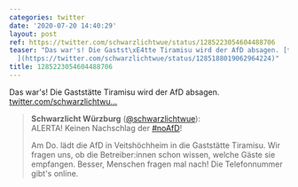 ```yaml
---
categories: twitter
date: '2020-07-20 14:40:29'
layout: post
ref: https://twitter.com/schwarzlichtwue/status/1285223054604488706
teaser: "Das war's! Die Gastst\xE4tte Tiramisu wird der AfD absagen. [twitter.com/schwarzlichtwu\u2026\
  ](https://twitter.com/schwarzlichtwue/status/1285188019062964224)"
title: 1285223054604488706
---
```

Das war's! Die Gaststätte Tiramisu wird der AfD absagen. [twitter.com/schwarzlichtwu…](https://twitter.com/schwarzlichtwue/status/1285188019062964224)
> <b>Schwarzlicht Würzburg</b> ([@schwarzlichtwue](https://twitter.com/schwarzlichtwue)):  
>ALERTA! Keinen Nachschlag der [#noAfD](/t/noafd)!  
>  
>  
>  
>Am Do. lädt die AfD in Veitshöchheim in die Gaststätte Tiramisu. Wir fragen uns, ob die Betreiber:innen schon wissen, welche Gäste sie empfangen. Besser, Menschen fragen mal nach! Die Telefonnummer gibt's online.   


